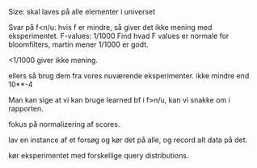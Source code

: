 Size: skal laves på alle elementer i universet

Svar på f<n/u: hvis f er mindre, så giver det ikke mening med eksperimentet.
F-values: 1/1000
Find hvad F values er normale for bloomfilters, martin mener 1/1000 er godt.

<1/1000 giver ikke mening.

ellers så brug dem fra vores nuværende eksperimenter.
ikke mindre end 10**-4

Man kan sige at vi kan bruge learned bf i f>n/u, kan vi snakke om i rapporten.

fokus på normalizering af scores.


lav en instance af et forsøg og kør det på alle, og record alt data på det.

kør eksperimentet med forskellige query distributions.


